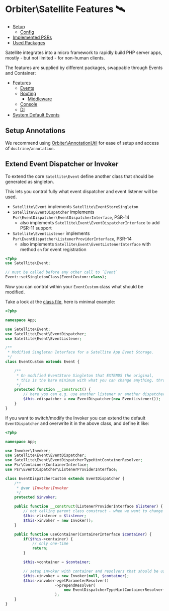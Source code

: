 # Orbiter\Satellite Features 🛰️

- [Setup](../../README.md#setup)
    - [Config](../../README.md#config)
- [Implemented PSRs](../../README.md#psrs)
- [Used Packages](../../README.md#used-packages)

Satellite integrates into a micro framework to rapidly build PHP server apps, mostly - but not limited - for non-human clients.

The features are supplied by different packages, swappable through Events and Container:

- [Features](README.md)
    - [Events](feature-events.md)
    - [Routing](feature-routing.md)
        - [Middleware](feature-middleware.md)
    - [Console](feature-console.md)
    - [DI](feature-di.md)
- [System Default Events](satellite-events.md)

## Setup Annotations

We recommend using [Orbiter\AnnotationUtil](https://github.com/bemit/orbiter-annotations-util) for ease of setup and access of `doctrine/annotation`.

## Extend Event Dispatcher or Invoker

To extend the core `Satellite\Event` define another class that should be generated as singleton.

This lets you control fully what event dispatcher and event listener will be used.

- `Satellite\Event` implements `Satellite\EventStoreSingleton`
- `Satellite\EventDispatcher` implements `Psr\EventDispatcher\EventDispatcherInterface`, PSR-14
    - also implements `Satellite\Event\EventDispatcherInterface` to add PSR-11 support
- `Satellite\EventListener` implements `Psr\EventDispatcher\ListenerProviderInterface`, PSR-14
    - also implements `Satellite\Event\EventListenerInterface` with method `on` for event registration

```php
<?php
use Satellite\Event;

// must be called before any other call to `Event`
Event::setSingletonClass(EventCustom::class);
```

Now you can control within your `EventCustom` class what should be modified.
 
Take a look at the [class file](https://github.com/bemit/satellite/blob/master/src/Event.php), here is minimal example:

```php
<?php

namespace App;

use Satellite\Event;
use Satellite\Event\EventDispatcher;
use Satellite\Event\EventListener;

/**
 * Modified Singleton Interface for a Satellite App Event Storage.
 */
class EventCustom extends Event {

    /**
     * On modified EventStore Singleton that EXTENDS the original,
     * this is the bare minimum with what you can change anything, through switching the classes.
     */
    protected function __construct() {
        // here you can e.g. use another listener or another dispatcher at all
        $this->dispatcher = new EventDispatcher(new EventListener());
    }
}
```

If you want to switch/modify the Invoker you can extend the default `EventDispatcher` and overwrite it in the above class, and define it like:

```php
<?php

namespace App;

use Invoker\Invoker;
use Satellite\Event\EventDispatcher;
use Satellite\Event\EventDispatcherTypeHintContainerResolver;
use Psr\Container\ContainerInterface;
use Psr\EventDispatcher\ListenerProviderInterface;

class EventDispatcherCustom extends EventDispatcher {
    /**
     * @var \Invoker\Invoker
     */
    protected $invoker;

    public function __construct(ListenerProviderInterface $listener) {
        // not calling parent class construct - when we want to change the invoker class at all
        $this->listener = $listener;
        $this->invoker = new Invoker();
    }

    public function useContainer(ContainerInterface $container) {
        if($this->container) {
            // only one-time
            return;
        }

        $this->container = $container;

        // setup invoker with container and resolvers that should be used
        $this->invoker = new Invoker(null, $container);
        $this->invoker->getParameterResolver()
                      ->prependResolver(
                          new EventDispatcherTypeHintContainerResolver($container)
                      );
    }
}
``` 
